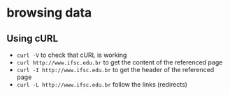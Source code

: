 # browsing data



## Using cURL

* `curl -V` to check that cURL is working
* `curl http://www.ifsc.edu.br` to get the content of the referenced page
* `curl -I http://www.ifsc.edu.br` to get the header of the referenced page
* `curl -L http://www.ifsc.edu.br` follow the links (redirects)

